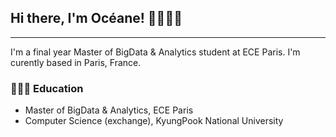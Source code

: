 ## Hi there, I'm Océane! 👋👩🏻‍💻
---

I'm a final year Master of BigData & Analytics student at ECE Paris. I'm curently based in Paris, France.

### 👩🏻‍🎓 Education
- Master of BigData & Analytics, ECE Paris
- Computer Science (exchange), KyungPook National University
